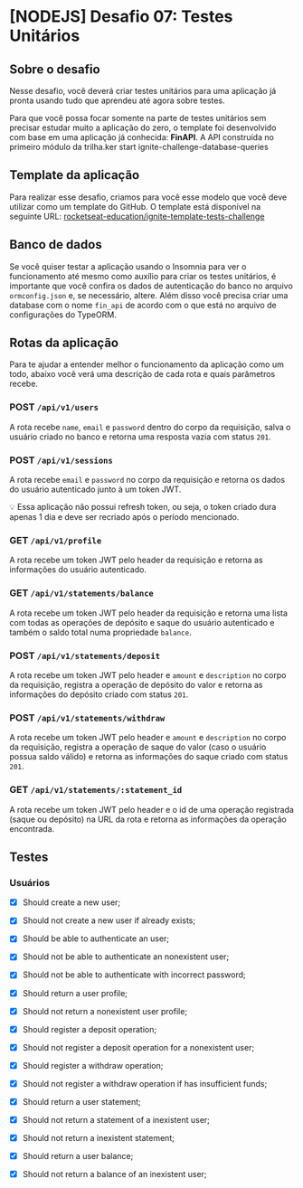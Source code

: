 # [NODEJS] Desafio 07: Testes Unitários

## Sobre o desafio
Nesse desafio, você deverá criar testes unitários para uma aplicação já pronta usando tudo que aprendeu até agora sobre testes.

Para que você possa focar somente na parte de testes unitários sem precisar estudar muito a aplicação do zero, o template foi desenvolvido com base em uma aplicação já conhecida: **FinAPI**. A API construída no primeiro módulo da trilha.ker start ignite-challenge-database-queries

## Template da aplicação
Para realizar esse desafio, criamos para você esse modelo que você deve utilizar como um template do GitHub.
O template está disponível na seguinte URL:
[rocketseat-education/ignite-template-tests-challenge](https://github.com/rocketseat-education/ignite-template-tests-challenge)

## Banco de dados
Se você quiser testar a aplicação usando o Insomnia para ver o funcionamento até mesmo como auxílio para criar os testes unitários, é importante que você confira os dados de autenticação do banco no arquivo `ormconfig.json` e, se necessário, altere.
Além disso você precisa criar uma database com o nome `fin_api` de acordo com o que está no arquivo de configurações do TypeORM.

## Rotas da aplicação
Para te ajudar a entender melhor o funcionamento da aplicação como um todo, abaixo você verá uma descrição de cada rota e quais parâmetros recebe.

### POST `/api/v1/users`
A rota recebe `name`, `email` e `password` dentro do corpo da requisição, salva o usuário criado no banco e retorna uma resposta vazia com status `201`.

### POST `/api/v1/sessions`
A rota recebe `email` e `password` no corpo da requisição e retorna os dados do usuário autenticado junto à um token JWT.

<aside>
💡 Essa aplicação não possui refresh token, ou seja, o token criado dura apenas 1 dia e deve ser recriado após o período mencionado.
</aside>

### GET `/api/v1/profile`
A rota recebe um token JWT pelo header da requisição e retorna as informações do usuário autenticado.

### GET `/api/v1/statements/balance`
A rota recebe um token JWT pelo header da requisição e retorna uma lista com todas as operações de depósito e saque do usuário autenticado e também o saldo total numa propriedade `balance`.

### POST `/api/v1/statements/deposit`
A rota recebe um token JWT pelo header e `amount` e `description` no corpo da requisição, registra a operação de depósito do valor e retorna as informações do depósito criado com status `201`.

### POST `/api/v1/statements/withdraw`
A rota recebe um token JWT pelo header e `amount` e `description` no corpo da requisição, registra a operação de saque do valor (caso o usuário possua saldo válido) e retorna as informações do saque criado com status `201`.

### GET `/api/v1/statements/:statement_id`
A rota recebe um token JWT pelo header e o id de uma operação registrada (saque ou depósito) na URL da rota e retorna as informações da operação encontrada.

## Testes
### Usuários
- [X] Should create a new user;
- [X] Should not create a new user if already exists;
- [X] Should be able to authenticate an user;
- [X] Should not be able to authenticate an nonexistent user;
- [X] Should not be able to authenticate with incorrect password;
- [X] Should return a user profile;
- [X] Should not return a nonexistent user profile;
- [X] Should register a deposit operation;
- [X] Should not register a deposit operation for a nonexistent user;
- [X] Should register a withdraw operation;
- [X] Should not register a withdraw operation if has insufficient funds;
- [X] Should return a user statement;
- [X] Should not return a statement of a inexistent user;
- [X] Should not return a inexistent statement;
- [X] Should return a user balance;
- [X] Should not return a balance of an inexistent user;

